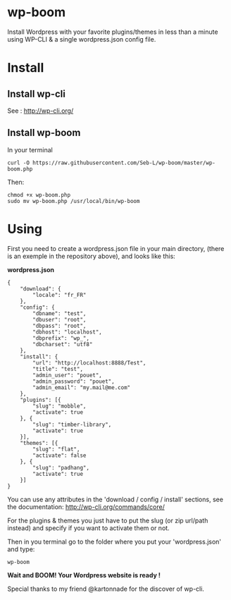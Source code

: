 wp-boom
=======

Install Wordpress with your favorite plugins/themes in less than a minute using WP-CLI &amp; a single wordpress.json config file.

# Install

## Install wp-cli

See : http://wp-cli.org/

## Install wp-boom

In your terminal

```
curl -O https://raw.githubusercontent.com/Seb-L/wp-boom/master/wp-boom.php
```

Then:

```
chmod +x wp-boom.php
sudo mv wp-boom.php /usr/local/bin/wp-boom
```

# Using

First you need to create a wordpress.json file in your main directory, (there is an exemple in the repository above), and looks like this:


**wordpress.json**
```
{
    "download": {
        "locale": "fr_FR"
    },
    "config": {
        "dbname": "test",
        "dbuser": "root",
        "dbpass": "root",
        "dbhost": "localhost",
        "dbprefix": "wp_",
        "dbcharset": "utf8"
    },
    "install": {
        "url": "http://localhost:8888/Test",
        "title": "test",
        "admin_user": "pouet",
        "admin_password": "pouet",
        "admin_email": "my.mail@me.com"
    },
    "plugins": [{
        "slug": "mobble",
        "activate": true
    }, {
        "slug": "timber-library",
        "activate": true
    }],
    "themes": [{
        "slug": "flat",
        "activate": false
    }, {
        "slug": "padhang",
        "activate": true
    }]
}
```

You can use any attributes in the 'download / config / install' sections, see the documentation: http://wp-cli.org/commands/core/

For the plugins & themes you just have to put the slug (or zip url/path instead) and specify if you want to activate them or not.

Then in you terminal go to the folder where you put your 'wordpress.json' and type:

```
wp-boom
```

**Wait and BOOM! Your Wordpress website is ready !**



Special thanks to my friend @kartonnade for the discover of wp-cli.